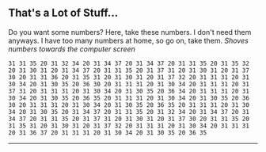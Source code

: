 That's a Lot of Stuff...
-------------------------------------------

Do you want some numbers? Here, take these numbers. I don't need them anyways. I have too many numbers at home, so go on, take them. *Shoves numbers towards the computer screen*

```
31 31 35 20 31 32 34 20 31 34 37 20 31 34 37 20 31 31 35 20 31 35 32 20 31 30 31 20 31 34 37 20 31 31 35 20 31 37 31 20 31 30 31 20 31 37 30 20 31 31 36 20 31 35 31 20 31 30 31 20 31 37 32 20 31 31 31 20 31 30 34 20 31 30 35 20 36 30 20 31 31 31 20 31 30 34 20 31 31 31 20 31 37 31 20 31 31 31 20 31 30 34 20 31 30 35 20 36 34 20 31 31 31 20 31 30 34 20 31 30 35 20 36 35 20 31 31 31 20 31 30 34 20 31 30 35 20 36 30 20 31 31 31 20 31 30 34 20 31 30 35 20 36 35 20 31 31 31 20 31 30 34 20 31 30 35 20 31 34 37 20 31 31 35 20 31 32 34 20 31 34 37 20 31 34 37 20 31 31 35 20 31 37 31 20 31 30 31 20 31 37 30 20 31 31 35 20 31 35 31 20 31 30 31 20 31 37 32 20 31 31 31 20 31 30 34 20 31 31 31 20 31 36 37 20 31 31 31 20 31 30 34 20 31 30 35 20 36 35
```

-------------------------------------------